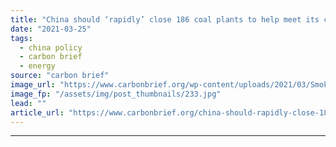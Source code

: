 ```yaml
---
title: "China should ‘rapidly’ close 186 coal plants to help meet its climate goals, study says"
date: "2021-03-25"
tags: 
  - china policy
  - carbon brief
  - energy
source: "carbon brief"
image_url: "https://www.carbonbrief.org/wp-content/uploads/2021/03/Smoke-is-discharged-from-chimneys-at-a-coal-fired-power-plant-in-Datong-city-Shanxi-province-107x71.jpg"
image_fp: "/assets/img/post_thumbnails/233.jpg"
lead: ""
article_url: "https://www.carbonbrief.org/china-should-rapidly-close-186-coal-plants-to-help-meet-its-climate-goals-study-says"
---
```


---
